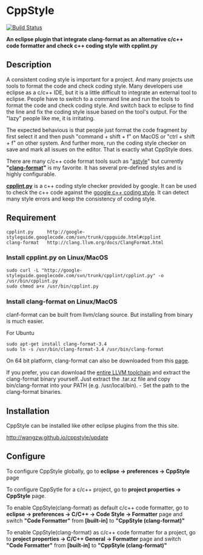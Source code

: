 CppStyle
========================
[![Build Status](https://travis-ci.org/wangzw/cppstyle.svg?branch=master)](https://travis-ci.org/wangzw/cppstyle)

**An eclipse plugin that integrate clang-format as an alternative c/c++ code formatter and check c++ coding style with cpplint.py**

## Description
A consistent coding style is important for a project. And many projects use tools to format the code and check coding style. Many developers use eclipse as a c/c++ IDE, but it is a little difficult to integrate an external tool to eclipse. People have to switch to a command line and run the tools to format the code and check coding style. And switch back to eclipse to find the line and fix the coding style issue based on the tool's output. For the "lazy" people like me, it is irritating. 

The expected behavious is that people just format the code fragment by first select it and then push "command + shift + f" on MacOS or "ctrl + shift + f" on other system. And further more, run the coding style checker on save and mark all issues on the editor. That is exactly what CppStyle does.

There are many c/c++ code format tools such as "[astyle](http://astyle.sourceforge.net/)" but currently **"[clang-format](http://clang.llvm.org/docs/ClangFormat.html)"** is my favorite. It has several pre-defined styles and is highly configurable.

**[cpplint.py](http://google-styleguide.googlecode.com/svn/trunk/cppguide.html#cpplint)** is a c++ coding style checker provided by google. It can be used to check the c++ code against the [google c++ coding style](http://google-styleguide.googlecode.com/svn/trunk/cppguide.html). It can detect many style errors and keep the consistency of coding style.

## Requirement
    cpplint.py     http://google-styleguide.googlecode.com/svn/trunk/cppguide.html#cpplint
    clang-format   http://clang.llvm.org/docs/ClangFormat.html

### Install cpplint.py on Linux/MacOS

    sudo curl -L "http://google-styleguide.googlecode.com/svn/trunk/cpplint/cpplint.py" -o /usr/bin/cpplint.py
    sudo chmod a+x /usr/bin/cpplint.py

### Install clang-format on Linux/MacOS
clanf-format can be built from llvm/clang source. But installing from binary is much easier.

For Ubuntu

    sudo apt-get install clang-format-3.4
    sudo ln -s /usr/bin/clang-format-3.4 /usr/bin/clang-format

On 64 bit platform, clang-format can also be downloaded from this [page](https://sublime.wbond.net/packages/Clang%20Format).

If you prefer, you can download the [entire LLVM toolchain](http://llvm.org/releases/download.html) and extract the clang-format binary yourself. Just extract the .tar.xz file and copy bin/clang-format into your PATH (e.g. /usr/local/bin). - Set the path to the clang-format binaries. 

## Installation

CppStyle can be installed like other eclipse plugins from the this site.

http://wangzw.github.io/cppstyle/update

## Configure
To configure CppStyle globally, go to **eclipse -> preferences -> CppStyle** page

To configure CppSytle for a c/c++ project, go to **project properties -> CppStyle** page.

To enable CppStyle(clang-format) as default c/c++ code formatter, go to **eclipse ->  preferences -> C/C++ -> Code Style -> Formatter** page and switch **"Code Formatter"** from **[built-in]** to **"CppStyle (clang-format)"**

To enable CppStyle(clang-format) as c/c++ code formatter for a project, go to **project properties -> C/C++ General -> Formatter** page and switch **"Code Formatter"** from **[built-in]** to **"CppStyle (clang-format)"**
